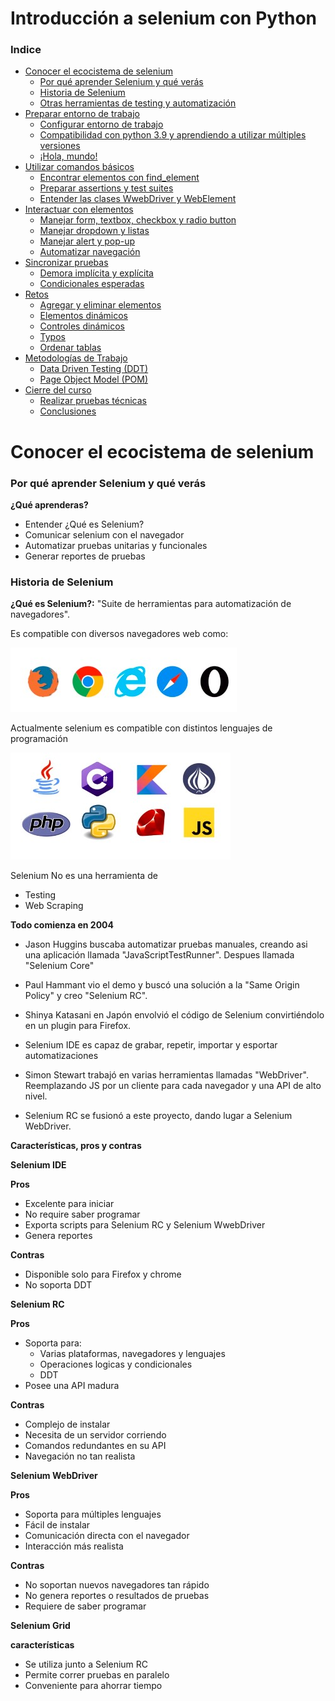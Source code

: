 # Introducción a selenium con Python

### Indice
- [Conocer el ecocistema de selenium](#Conocer-el-ecocistema-de-selenium)
    - [Por qué aprender Selenium y qué verás](#Por-qué-aprender-Selenium-y-qué-verás)
    - [Historia de Selenium](#Historia-de-Selenium)
    - [Otras herramientas de testing y automatización](#conceptos-basicos)
- [Preparar entorno de trabajo](#introducción)
    - [Configurar entorno de trabajo](#entidades-y-atributos)
    - [Compatibilidad con python 3.9 y aprendiendo a utilizar múltiples versiones](#atributos)
    - [¡Hola, mundo!](#entidades)
- [Utilizar comandos básicos](#relaciones)
    - [Encontrar elementos con find_element](#cardinalidad-1-a-1)
    - [Preparar assertions y test suites](#cardinalidad-0-a-1)
    - [Entender las clases WwebDriver y WebElement](#cardinalidad)
- [Interactuar con elementos](#relaciones)
    - [Manejar form, textbox, checkbox y radio button](#cardinalidad-1-a-1)
    - [Manejar dropdown y listas](#cardinalidad-0-a-1)
    - [Manejar alert y pop-up](#cardinalidad)
    - [Automatizar navegación](#cardinalidad-1-a-1)
- [Sincronizar pruebas](#relaciones)
    - [Demora implícita y explícita](#cardinalidad-1-a-1)
    - [Condicionales esperadas](#cardinalidad-0-a-1)
- [Retos](#relaciones)
    - [Agregar y eliminar elementos](#cardinalidad-1-a-1)
    - [Elementos dinámicos](#cardinalidad-0-a-1)
    - [Controles dinámicos](#cardinalidad)
    - [Typos](#cardinalidad-1-a-1)
    - [Ordenar tablas](#cardinalidad)
- [Metodologías de Trabajo](#relaciones)
    - [Data Driven Testing (DDT)](#cardinalidad-1-a-1)
    - [Page Object Model (POM)](#cardinalidad-0-a-1)
- [Cierre del curso](#relaciones)
    - [Realizar pruebas técnicas](#cardinalidad-1-a-1)
    - [Conclusiones](#cardinalidad-0-a-1)

# Conocer el ecocistema de selenium

### Por qué aprender Selenium y qué verás

**¿Qué aprenderas?**

- Entender ¿Qué es Selenium? 
- Comunicar selenium con el navegador
- Automatizar pruebas unitarias y funcionales
- Generar reportes de pruebas

### Historia de Selenium

**¿Qué es Selenium?:** "Suite de herramientas para automatización de navegadores".

Es compatible con diversos navegadores web como:

![src/navegadore_web.jpg](src/navegadore_web.jpg)

Actualmente selenium es compatible con distintos lenguajes de programación

![src/lenguajes.jpg](src/lenguajes.jpg)

Selenium No es una herramienta de 
- Testing
- Web Scraping

**Todo comienza en 2004**

- Jason Huggins buscaba automatizar pruebas manuales, creando asi una aplicación llamada "JavaScriptTestRunner". Despues llamada "Selenium Core"

- Paul Hammant vio el demo y buscó una solución a la "Same Origin Policy" y creo "Selenium RC".

- Shinya Katasani en Japón envolvió el código de Selenium convirtiéndolo en un plugin para Firefox.

- Selenium IDE es capaz de grabar, repetir, importar y esportar automatizaciones

- Simon Stewart trabajó en varias herramientas llamadas "WebDriver". Reemplazando JS por un cliente para cada navegador y una API de alto nivel.

- Selenium RC se fusionó a este proyecto, dando lugar a Selenium WebDriver.

**Características, pros y contras**

**Selenium IDE**

**Pros**
- Excelente para iniciar
- No require saber programar
- Exporta scripts para Selenium RC y Selenium WwebDriver
- Genera reportes

**Contras**
- Disponible solo para Firefox y chrome
- No soporta DDT

**Selenium RC**

**Pros**
- Soporta para: 
    - Varias plataformas, navegadores y lenguajes
    - Operaciones logicas y condicionales
    - DDT
- Posee una API madura

**Contras**
- Complejo de instalar
- Necesita de un servidor corriendo
- Comandos redundantes en su API
- Navegación no tan realista

**Selenium WebDriver**

**Pros**
- Soporta para múltiples lenguajes
- Fácil de instalar
- Comunicación directa con el navegador
- Interacción más realista

**Contras**
- No soportan nuevos navegadores tan rápido
- No genera reportes o resultados de pruebas
- Requiere de saber programar

**Selenium Grid**

**características**
- Se utiliza junto a Selenium RC
- Permite correr pruebas en paralelo
- Conveniente para ahorrar tiempo
